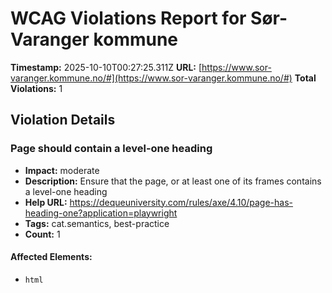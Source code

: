 # WCAG Violations Report for Sør-Varanger kommune

**Timestamp:** 2025-10-10T00:27:25.311Z
**URL:** [https://www.sor-varanger.kommune.no/#](https://www.sor-varanger.kommune.no/#)
**Total Violations:** 1

## Violation Details

### Page should contain a level-one heading

- **Impact:** moderate
- **Description:** Ensure that the page, or at least one of its frames contains a level-one heading
- **Help URL:** https://dequeuniversity.com/rules/axe/4.10/page-has-heading-one?application=playwright
- **Tags:** cat.semantics, best-practice
- **Count:** 1

#### Affected Elements:

- `html`
